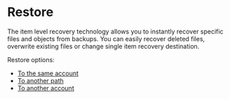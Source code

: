 # Restore

The item level recovery technology allows you to instantly recover specific files and objects from backups. You can easily recover deleted files, overwrite existing files or change single item recovery destination.

Restore options:

* [To the same account](https://storware.gitbook.io/kodo-for-cloud-office365/administration/kodo-organization-admin-guide/protection/restore/to-the-same-account)
* [To another path](https://storware.gitbook.io/kodo-for-cloud-office365/administration/kodo-organization-admin-guide/protection/restore/to-another-path)
* [To another account](https://storware.gitbook.io/kodo-for-cloud-office365/administration/kodo-organization-admin-guide/protection/restore/to-another-account)



